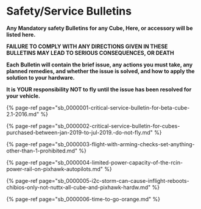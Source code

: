 # Safety/Service Bulletins

**Any Mandatory safety Bulletins for any Cube, Here, or accessory will be listed here.**

**FAILURE TO COMPLY WITH ANY DIRECTIONS GIVEN IN THESE BULLETINS MAY LEAD TO SERIOUS CONSEQUENCES, OR DEATH**

**Each Bulletin will contain the brief issue, any actions you must take, any planned remedies, and whether the issue is solved, and how to apply the solution to your hardware.**

**It is YOUR responsibility NOT to fly until the issue has been resolved for your vehicle.**

{% page-ref page="sb\_0000001-critical-service-bulletin-for-beta-cube-2.1-2016.md" %}

{% page-ref page="sb\_0000002-critical-service-bulletin-for-cubes-purchased-between-jan-2019-to-jul-2019.-do-not-fly.md" %}

{% page-ref page="sb\_0000003-flight-with-arming-checks-set-anything-other-than-1-prohibited.md" %}

{% page-ref page="sb\_0000004-limited-power-capacity-of-the-rcin-power-rail-on-pixhawk-autopilots.md" %}

{% page-ref page="sb\_0000005-i2c-storm-can-cause-inflight-reboots-chibios-only-not-nuttx-all-cube-and-pixhawk-hardw.md" %}

{% page-ref page="sb\_0000006-time-to-go-orange.md" %}



